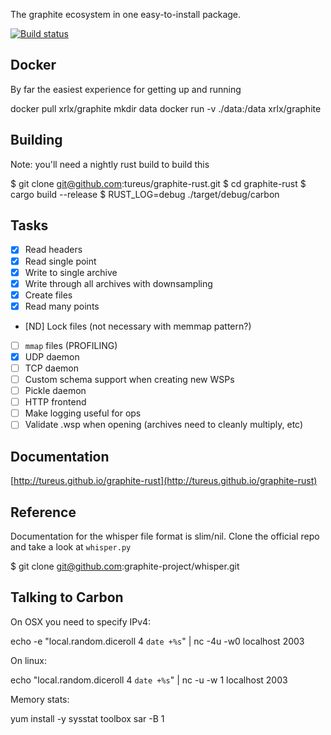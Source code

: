 The graphite ecosystem in one easy-to-install package.

[![Build status](https://api.travis-ci.org/tureus/graphite-rust.png)](https://travis-ci.org/tureus/graphite-rust)

## Docker

By far the easiest experience for getting up and running

  docker pull xrlx/graphite
  mkdir data
  docker run -v ./data:/data xrlx/graphite

## Building

Note: you'll need a nightly rust build to build this

  $ git clone git@github.com:tureus/graphite-rust.git
  $ cd graphite-rust
  $ cargo build --release
  $ RUST_LOG=debug ./target/debug/carbon

## Tasks

 - [X] Read headers
 - [X] Read single point
 - [X] Write to single archive
 - [X] Write through all archives with downsampling
 - [X] Create files
 - [X] Read many points
 - [ND] Lock files (not necessary with memmap pattern?)
 - [ ] `mmap` files (PROFILING)
 - [X] UDP daemon
 - [ ] TCP daemon
 - [ ] Custom schema support when creating new WSPs
 - [ ] Pickle daemon
 - [ ] HTTP frontend
 - [ ] Make logging useful for ops
 - [ ] Validate .wsp when opening (archives need to cleanly multiply, etc)

## Documentation

[http://tureus.github.io/graphite-rust](http://tureus.github.io/graphite-rust)

## Reference

Documentation for the whisper file format is slim/nil. Clone the official repo and take a look at `whisper.py`

  $ git clone git@github.com:graphite-project/whisper.git

## Talking to Carbon

On OSX you need to specify IPv4:

  echo -e "local.random.diceroll 4 `date +%s`" | nc -4u -w0 localhost 2003

On linux:

  echo "local.random.diceroll 4 `date +%s`" | nc -u -w 1 localhost 2003

Memory stats:

  yum install -y sysstat
  toolbox sar -B 1
